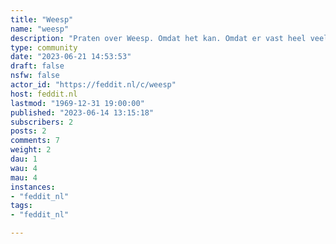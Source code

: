 ```yaml
---
title: "Weesp" 
name: "weesp"
description: "Praten over Weesp. Omdat het kan. Omdat er vast heel veel mensen uit Weesp al op Lemmy zitten. En anders ga ik graag het gesprek aan met mensen die nog niets weten over Weesp."
type: community
date: "2023-06-21 14:53:53"
draft: false
nsfw: false
actor_id: "https://feddit.nl/c/weesp"
host: feddit.nl
lastmod: "1969-12-31 19:00:00"
published: "2023-06-14 13:15:18"
subscribers: 2
posts: 2
comments: 7
weight: 2
dau: 1
wau: 4
mau: 4
instances:
- "feddit_nl"
tags: 
- "feddit_nl"

---
```

